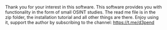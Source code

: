 Thank you for your interest in this software. 
This software provides you with functionality in the form of small OSINT studies.
The read me file is in the zip folder, the installation tutorial and all other things are there. 
Enjoy using it, support the author by subscribing to the channel: https://t.me/d3pend
